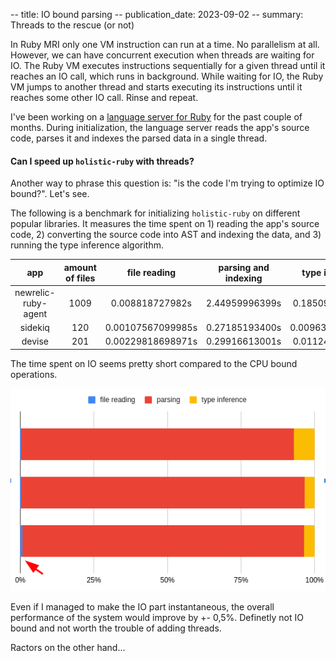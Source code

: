 -- title: IO bound parsing
-- publication_date: 2023-09-02
-- summary: Threads to the rescue (or not)

In Ruby MRI only one VM instruction can run at a time. No parallelism at all. However, we can have concurrent execution when threads are waiting for IO.
The Ruby VM executes instructions sequentially for a given thread until it reaches an IO call, which runs in background.
While waiting for IO, the Ruby VM jumps to another thread and starts executing its instructions until it
reaches some other IO call. Rinse and repeat.

I've been working on a [language server for Ruby](https://github.com/luizpvas/holistic-ruby/) for the past couple of months. During initialization,
the language server reads the app's source code, parses it and indexes the parsed data in a single thread.

#### Can I speed up `holistic-ruby` with threads?

Another way to phrase this question is: "is the code I'm trying to optimize IO bound?". Let's see.

The following is a benchmark for initializing `holistic-ruby` on different popular libraries. It measures the time spent on 1) reading the app's source code, 2) converting the source code into AST and indexing the data, and 3) running the type inference algorithm.

app | amount of files | file reading | parsing and indexing | type inference
:---:|:---:|:---:|:---:|:---:
newrelic-ruby-agent | 1009 | 0.008818727982s | 2.44959996399s | 0.185098429999s
sidekiq | 120 | 0.00107567099985s | 0.27185193400s | 0.0096343349996s
devise | 201 | 0.00229818698971s | 0.29916613001s | 0.011243356999s

The time spent on IO seems pretty short compared to the CPU bound operations.

![benchmark chart result in percentage](/images/06_io_bound_benchmark.png)

Even if I managed to make the IO part instantaneous, the overall performance of the system would improve by +- 0,5%. Definetly not IO bound and not worth the trouble of adding threads.

Ractors on the other hand...
